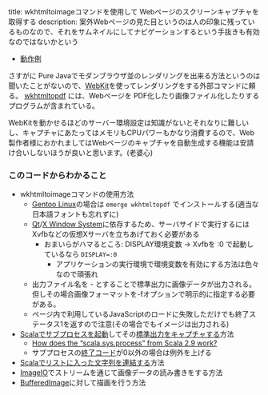 title: wkhtmltoimageコマンドを使用して Webページのスクリーンキャプチャを取得する
description: 案外Webページの見た目というのは人の印象に残っているものなので、それをサムネイルにしてナビゲーションするという手抜きも有効なのではないかという

- [動作例](${contextRoot}/image-spinner.html)

さすがに Pure Javaでモダンブラウザ並のレンダリングを出来る方法というのは聞いたことがないので、[WebKit](http://ja.wikipedia.org/wiki/WebKit)を使ってレンダリングをする外部コマンドに頼る。
[wkhtmltopdf](http://wkhtmltopdf.org/) には、Webページを PDF化したり画像ファイル化したりするプログラムが含まれている。

WebKitを動かせるほどのサーバー環境設定は知識がないとそれなりに難しいし、キャプチャにあたってはメモリもCPUパワーもかなり消費するので、Web製作者様におかれましてはWebページのキャプチャを自動生成する機能は安請け合いしないほうが良いと思います。(老婆心)

### このコードからわかること

- wkhtmltoimageコマンドの使用方法
    - [Gentoo Linux](http://ja.wikipedia.org/wiki/Gentoo_Linux)の場合は ```emerge wkhtmltopdf``` でインストールする(適当な日本語フォントも忘れずに)
    - [Qt](http://ja.wikipedia.org/wiki/Qt)/[X Window System](http://ja.wikipedia.org/wiki/X_Window_System)に依存するため、サーバサイドで実行するには Xvfbなどの仮想Xサーバを立ちあげておく必要がある
        - おまいらがハマるところ: DISPLAY環境変数 → Xvfbを :0 で起動しているなら ```DISPLAY=:0```
            - アプリケーションの実行環境で環境変数を有効にする方法は色々なので頑張れ
    - 出力ファイル名を - とすることで標準出力に画像データが出力される。但しその場合画像フォーマットを-fオプションで明示的に指定する必要がある。
    - ページ内で利用しているJavaScriptのロードに失敗しただけでも終了ステータス1を返すので注意(その場合でもイメージは出力される)
- [Scalaでサブプロセスを起動](http://www.scala-lang.org/api/current/index.html#scala.sys.process.package)してその[標準出力をキャプチャする](http://www.scala-lang.org/api/current/index.html#scala.sys.process.ProcessIO)方法
    - [How does the “scala.sys.process” from Scala 2.9 work?](http://stackoverflow.com/questions/6013415/how-does-the-scala-sys-process-from-scala-2-9-work)
    - サブプロセスの[終了コード](http://ja.wikipedia.org/wiki/終了ステータス)が0以外の場合は例外を上げる
- [Scalaでリストに入った文字列を連結する](http://www.scala-lang.org/api/current/index.html#scala.io.Source@mkString%28sep:String%29:String)方法
- [ImageIO](https://docs.oracle.com/javase/jp/6/api/javax/imageio/ImageIO.html)でストリームを通じて画像データの読み書きをする方法
- [BufferedImage](https://docs.oracle.com/javase/jp/6/api/java/awt/image/BufferedImage.html)に対して描画を行う方法
